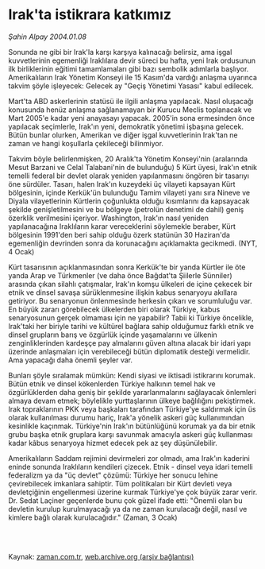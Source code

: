 # Irak'ta istikrara katkımız

*Şahin Alpay 2004.01.08*

<td class="columnist-detail">
<p>Sonunda ne gibi bir Irak'la karşı karşıya kalınacağı belirsiz, ama işgal kuvvetlerinin egemenliği Iraklılara devir süreci bu hafta, yeni Irak ordusunun ilk birliklerinin eğitimi tamamlamaları gibi bazı sembolik adımlarla başlıyor. Amerikalıların Irak Yönetim Konseyi ile 15 Kasım'da vardığı anlaşma uyarınca takvim şöyle işleyecek: Gelecek ay "Geçiş Yönetimi Yasası" kabul edilecek.</p>
<p>
<div id="haberMetinDiv">
<p>Mart'ta ABD askerlerinin statüsü ile ilgili anlaşma yapılacak. Nasıl oluşacağı konusunda henüz anlaşma sağlanamayan bir Kurucu Meclis toplanacak ve Mart 2005'e kadar yeni anayasayı yapacak. 2005'in sona ermesinden önce yapılacak seçimlerle, Irak'ın yeni, demokratik yönetimi işbaşına gelecek. Bütün bunlar olurken, Amerikan ve diğer işgal kuvvetlerinin Irak'tan ne zaman ve hangi koşullarla çekileceği bilinmiyor. 
<p>Takvim böyle belirlenmişken, 20 Aralık'ta Yönetim Konseyi'nin (aralarında Mesut Barzani ve Celal Talabani'nin de bulunduğu) 5 Kürt üyesi, Irak'ın etnik temelli federal bir devlet olarak yeniden yapılanmasını öngören bir tasarıyı öne sürdüler. Tasarı, halen Irak'ın kuzeydeki üç vilayeti kapsayan Kürt bölgesinin, içinde Kerkük'ün bulunduğu Tamim vilayeti yanı sıra Nineve ve Diyala vilayetlerinin Kürtlerin çoğunlukta olduğu kısımlarını da kapsayacak şekilde genişletilmesini ve bu bölgeye (petrolün denetimi de dahil) geniş özerklik verilmesini içeriyor. Washington, Irak'ın nasıl yeniden yapılanacağına Iraklıların karar vereceklerini söylemekle beraber, Kürt bölgesinin 1991'den beri sahip olduğu özerk statünün 30 Haziran'da egemenliğin devrinden sonra da korunacağını açıklamakta gecikmedi. (NYT, 4 Ocak) 
<p>Kürt tasarısının açıklanmasından sonra Kerkük'te bir yanda Kürtler ile öte yanda Arap ve Türkmenler (ve daha önce Bağdat'ta Şiilerle Sünniler) arasında çıkan silahlı çatışmalar, Irak'ın komşu ülkeleri de içine çekecek bir etnik ve dinsel savaşa sürüklenmesine ilişkin kabus senaryoyu akıllara getiriyor. Bu senaryonun önlenmesinde herkesin çıkarı ve sorumluluğu var. En büyük zararı görebilecek ülkelerden biri olarak Türkiye, kabus senaryosunun gerçek olmaması için ne yapabilir? Tabii ki Türkiye öncelikle, Irak'taki her biriyle tarihi ve kültürel bağlara sahip olduğumuz farklı etnik ve dinsel grupların barış ve özgürlük içinde yaşamalarını ve ülkenin zenginliklerinden kardeşçe pay almalarını güven altına alacak bir idari yapı üzerinde anlaşmaları için verebileceği bütün diplomatik desteği vermelidir. Ama yapacağı daha önemli şeyler var. 
<p>Bunları şöyle sıralamak mümkün: Kendi siyasi ve iktisadi istikrarını korumak. Bütün etnik ve dinsel kökenlerden Türkiye halkının temel hak ve özgürlüklerden daha geniş bir şekilde yararlanmalarını sağlayacak önlemleri almaya devam etmek; böylelikle yurttaşlarının ülkeye bağlılığını pekiştirmek. Irak topraklarının PKK veya başkaları tarafından Türkiye'ye saldırmak için üs olarak kullanılması durumu hariç, Irak'a yönelik askeri güç kullanımından kesinlikle kaçınmak. Türkiye'nin Irak'ın bütünlüğünü korumak ya da bir etnik grubu başka etnik gruplara karşı savunmak amacıyla askeri güç kullanması kadar kâbus senaryoya hizmet edecek pek az şey düşünülebilir. 
<p>Amerikalıların Saddam rejimini devirmeleri zor olmadı, ama Irak'ın kaderini eninde sonunda Iraklıların kendileri çizecek. Etnik - dinsel veya idari temelli federalizm ya da "üç devlet" çözümü: Türkiye her sonucu lehine çevirebilecek imkanlara sahiptir. Tüm politikaları bir Kürt devleti veya devletçiğinin engellenmesi üzerine kurmak Türkiye'ye çok büyük zarar verir. Dr. Sedat Laçiner geçenlerde bunu çok güzel ifade etti: "Önemli olan bu devletin kurulup kurulmayacağı ya da ne zaman kurulacağı değil, nasıl ve kimlere bağlı olarak kurulacağıdır." (Zaman, 3 Ocak)</p></p></p></p></p></div>
</p>


<p><br>
		 </br></p></td>

Kaynak: [zaman.com.tr](http://zaman.com.tr/yazar.do?yazino=2557), [web.archive.org (arşiv bağlantısı)](http://web.archive.org/web/20120315145644/http://www.zaman.com.tr/yazar.do?yazino=2557)
